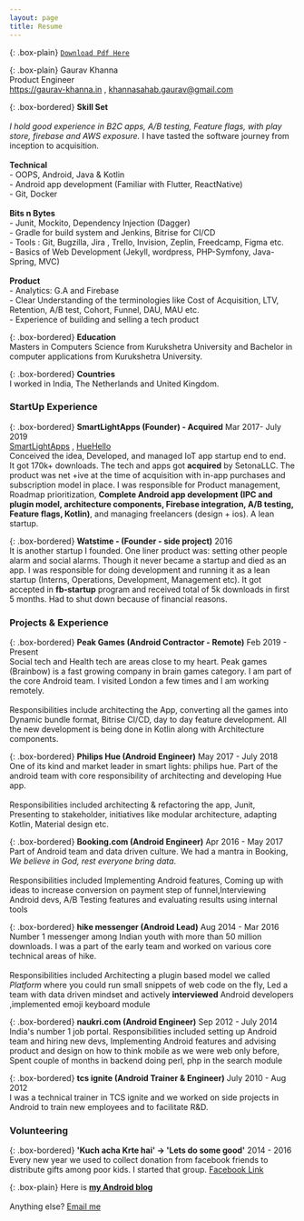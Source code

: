 ```yaml
---
layout: page
title: Resume
---
```


{: .box-plain}
[`Download Pdf Here`](/Resume.pdf)

{: .box-plain}
Gaurav Khanna <br/> Product Engineer <br/> https://gaurav-khanna.in , khannasahab.gaurav@gmail.com 


{: .box-bordered}
**Skill Set**<br/><br/>*I hold good experience in B2C apps, A/B testing, Feature flags, with play store, firebase and AWS exposure.* I have tasted the software journey from inception to acquisition. <br/><br/>**Technical**<br/>- OOPS, Android, Java & Kotlin<br/>- Android app development (Familiar with Flutter, ReactNative) <br/>- Git, Docker<br/><br/>**Bits n Bytes**<br/>- Junit, Mockito, Dependency Injection (Dagger) <br/> - Gradle for build system and Jenkins, Bitrise for CI/CD <br/>- Tools : Git, Bugzilla, Jira , Trello, Invision, Zeplin, Freedcamp, Figma etc. <br/>- Basics of Web Development (Jekyll, wordpress, PHP-Symfony, Java-Spring, MVC) <br/><br/>**Product**<br/> - Analytics: G.A and Firebase<br/> - Clear Understanding of the terminologies  like Cost of Acquisition, LTV, Retention, A/B test, Cohort, Funnel, DAU, MAU etc.<br/> - Experience of building and selling a tech product<br/>

{: .box-bordered}
**Education**
<br/>
Masters in Computers Science from Kurukshetra University and Bachelor in computer applications from Kurukshetra University.

{: .box-bordered}
**Countries**
<br/>
I worked in India, The Netherlands and United Kingdom.

### StartUp Experience

{: .box-bordered}
**SmartLightApps (Founder) - Acquired** Mar 2017- July 2019<br/> [SmartLightApps](https://smartlightapps.com) , [HueHello](https://huehello.com)
<br/>
Conceived the idea, Developed, and managed IoT app startup end to end.<br/>It got 170k+ downloads. The tech and apps got **acquired** by SetonaLLC. The product was net +ive at the time of acquisition with in-app purchases and subscription model in place. I was responsible for Product management, Roadmap prioritization, **Complete Android app development (IPC and plugin model, architecture components, Firebase integration, A/B testing, Feature flags, Kotlin)**, and managing freelancers (design + ios). A lean startup.

{: .box-bordered}
**Watstime - (Founder - side project)** 2016 
<br/>
It is another startup I founded. One liner product was: setting other people alarm and social alarms. Though it never became a startup and died as an app. I was responsible for doing development and running it as a lean startup (Interns, Operations, Development, Management etc). It got accepted in **fb-startup** program and received total of 5k downloads in first 5 months. Had to shut down because of financial reasons.



### Projects & Experience


{: .box-bordered}
**Peak Games (Android Contractor - Remote)** Feb 2019 - Present
<br/>
Social tech and Health tech are areas close to my heart. Peak games (Brainbow) is a fast growing company in brain games category. I am part of the core Android team. I visited London a few times and I am working remotely.<br/><br/>Responsibilities include architecting the App, converting all the games into Dynamic bundle format, Bitrise CI/CD, day to day feature development. All the new development is being done in Kotlin along with Architecture components.


{: .box-bordered}
**Philips Hue (Android Engineer)** May 2017 - July 2018
<br/>
One of its kind and market leader in smart lights: philips hue. Part of the android team with core responsibility of architecting and developing Hue app.<br/><br/>Responsibilities included architecting & refactoring the app, Junit, Presenting to stakeholder, initiatives like modular architecture, adapting Kotlin, Material design etc.


{: .box-bordered}
**Booking.com (Android Engineer)** Apr 2016 - May 2017 
<br/>
Part of Android team and data driven culture. We had a mantra in Booking, *We believe in God, rest everyone bring data*.<br/><br/>Responsibilities included Implementing Android features, Coming up with ideas to increase conversion on payment step of funnel,Interviewing Android devs, A/B Testing features and evaluating results using internal tools


{: .box-bordered}
**hike messenger (Android Lead)** Aug 2014 - Mar 2016 
<br/>
Number 1 messenger among Indian youth with more than 50 million downloads. I was a part of the early team and worked on various core technical areas of hike.<br/><br/>Responsibilities included Architecting a plugin based model we called *Platform* where you could run small snippets of web code on the fly, Led a team with data driven mindset and actively **interviewed** Android developers ,implemented emoji keyboard module

{: .box-bordered}
**naukri.com (Android Engineer)** Sep 2012 - July 2014
<br/>
India's number 1 job portal. Responsibilities included setting up Android team and hiring new devs, Implementing Android features and advising product and design on how to think mobile as we were web only before, Spent couple of months in backend doing perl, php in the search module

{: .box-bordered}
**tcs ignite (Android Trainer & Engineer)** July 2010 - Aug 2012
<br/>
I was a technical trainer in TCS ignite and we worked on side projects in Android to train new employees and to facilitate R&D.

### Volunteering

{: .box-bordered}
**'Kuch acha Krte hai' -> 'Lets do some good'** 2014 - 2016<br/>Every new year we used to collect donation from facebook friends to distribute gifts among poor kids. I started that group. [Facebook Link](https://www.facebook.com/Kuch-Acha-Krte-hai-650069005162621)



{: .box-plain}
Here is [**my Android blog**](https://gaurav-khanna.in/blogs)<br/><br/> Anything else? [Email me](mailto:{{site.personal_email}})
